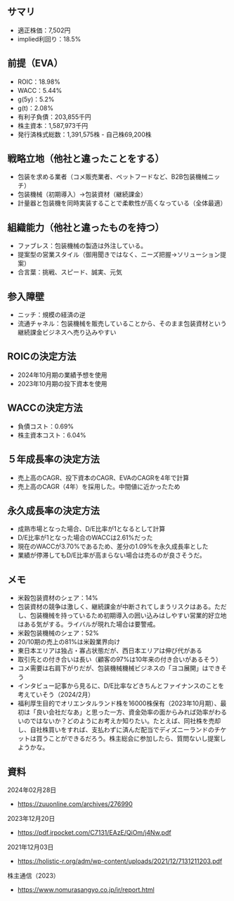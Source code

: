 ## サマリ
- 適正株価：7,502円
- implied利回り：18.5%

## 前提（EVA）
- ROIC：18.98%
- WACC：5.44%
- g(5y)：5.2%
- g(t)：2.08%
- 有利子負債：203,855千円
- 株主資本：1,587,973千円
- 発行済株式総数：1,391,575株 - 自己株69,200株

## 戦略立地（他社と違ったことをする）
- 包装を求める業者（コメ販売業者、ペットフードなど、B2B包装機械ニッチ）
- 包装機械（初期導入）→包装資材（継続課金）
- 計量器と包装機を同時実装することで柔軟性が高くなっている（全体最適）

## 組織能力（他社と違ったものを持つ）
- ファブレス：包装機械の製造は外注している。
- 提案型の営業スタイル（御用聞きではなく、ニーズ把握→ソリューション提案）
- 合言葉：挑戦、スピード、誠実、元気

## 参入障壁
- ニッチ：規模の経済の逆
- 流通チャネル：包装機械を販売していることから、そのまま包装資材という継続課金ビジネスへ売り込みやすい

## ROICの決定方法
- 2024年10月期の業績予想を使用
- 2023年10月期の投下資本を使用

## WACCの決定方法
- 負債コスト：0.69%
- 株主資本コスト：6.04%

## ５年成長率の決定方法
- 売上高のCAGR、投下資本のCAGR、EVAのCAGRを4年で計算
- 売上高のCAGR（4年）を採用した。中間値に近かったため

## 永久成長率の決定方法
- 成熟市場となった場合、D/E比率が1となるとして計算
- D/E比率が1となった場合のWACCは2.61%だった
- 現在のWACCが3.70%であるため、差分の1.09%を永久成長率とした
- 業績が停滞してもD/E比率が高まらない場合は売るのが良さそうだ。

## メモ
- 米穀包装資材のシェア：14%
- 包装資材の競争は激しく、継続課金が中断されてしまうリスクはある。ただし、包装機械を持っているため初期導入の囲い込みはしやすい営業的好立地はある気がする。ライバルが現れた場合は要警戒。
- 米穀包装機械のシェア：52%
- 20/10期の売上の81%は米穀業界向け
- 東日本エリアは独占・寡占状態だが、西日本エリアは伸び代がある
- 取引先との付き合いは長い（顧客の97%は10年来の付き合いがあるそう）
- コメ需要は右肩下がりだが、包装機械機械ビジネスの「ヨコ展開」はできそう
- インタビュー記事から見るに、D/E比率などきちんとファイナンスのことを考えていそう（2024/2月）
- 福利厚生目的でオリエンタルランド株を16000株保有（2023年10月期）、最初は「良い会社だなあ」と思った一方、資金効率の面からみれば効率がわるいのではないか？どのようにお考えか知りたい。たとえば、同社株を売却し、自社株買いをすれば、支払わずに済んだ配当でディズニーランドのチケットは買うことができるだろう。株主総会に参加したら、質問ないし提案しようかな。

## 資料

2024年02月28日
- https://zuuonline.com/archives/276990

2023年12月20日
- https://pdf.irpocket.com/C7131/EAzE/QiOm/j4Nw.pdf

2021年12月03日
- https://holistic-r.org/adm/wp-content/uploads/2021/12/7131211203.pdf

株主通信（2023）
- https://www.nomurasangyo.co.jp/ir/report.html